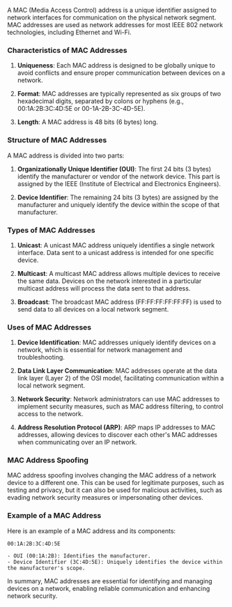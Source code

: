 A MAC (Media Access Control) address is a unique identifier assigned to network interfaces for communication on the physical network segment. MAC addresses are used as network addresses for most IEEE 802 network technologies, including Ethernet and Wi-Fi.

### Characteristics of MAC Addresses

1. **Uniqueness**: Each MAC address is designed to be globally unique to avoid conflicts and ensure proper communication between devices on a network.
  
2. **Format**: MAC addresses are typically represented as six groups of two hexadecimal digits, separated by colons or hyphens (e.g., 00:1A:2B:3C:4D:5E or 00-1A-2B-3C-4D-5E).

3. **Length**: A MAC address is 48 bits (6 bytes) long.

### Structure of MAC Addresses

A MAC address is divided into two parts:

1. **Organizationally Unique Identifier (OUI)**: The first 24 bits (3 bytes) identify the manufacturer or vendor of the network device. This part is assigned by the IEEE (Institute of Electrical and Electronics Engineers).

2. **Device Identifier**: The remaining 24 bits (3 bytes) are assigned by the manufacturer and uniquely identify the device within the scope of that manufacturer.

### Types of MAC Addresses

1. **Unicast**: A unicast MAC address uniquely identifies a single network interface. Data sent to a unicast address is intended for one specific device.

2. **Multicast**: A multicast MAC address allows multiple devices to receive the same data. Devices on the network interested in a particular multicast address will process the data sent to that address.

3. **Broadcast**: The broadcast MAC address (FF:FF:FF:FF:FF:FF) is used to send data to all devices on a local network segment.

### Uses of MAC Addresses

1. **Device Identification**: MAC addresses uniquely identify devices on a network, which is essential for network management and troubleshooting.

2. **Data Link Layer Communication**: MAC addresses operate at the data link layer (Layer 2) of the OSI model, facilitating communication within a local network segment.

3. **Network Security**: Network administrators can use MAC addresses to implement security measures, such as MAC address filtering, to control access to the network.

4. **Address Resolution Protocol (ARP)**: ARP maps IP addresses to MAC addresses, allowing devices to discover each other's MAC addresses when communicating over an IP network.

### MAC Address Spoofing

MAC address spoofing involves changing the MAC address of a network device to a different one. This can be used for legitimate purposes, such as testing and privacy, but it can also be used for malicious activities, such as evading network security measures or impersonating other devices.

### Example of a MAC Address

Here is an example of a MAC address and its components:

```
00:1A:2B:3C:4D:5E

- OUI (00:1A:2B): Identifies the manufacturer.
- Device Identifier (3C:4D:5E): Uniquely identifies the device within the manufacturer's scope.
```

In summary, MAC addresses are essential for identifying and managing devices on a network, enabling reliable communication and enhancing network security.